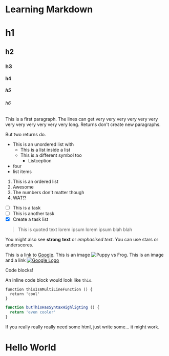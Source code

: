 # Learning Markdown

# h1
## h2
### h3
#### h4
##### h5
###### h6

This is a first paragraph. The lines can get very very very very very very very very very very very very long.
Returns don't create new paragraphs.

But two returns do.


* This is an unordered list with
    - This is a list inside a list
    - This is a different symbol too
        * Listception
* four
* list items

1. This is an ordered list
2. Awesome
0. The numbers don't matter though
42. WAT!?

- [ ] This is a task
- [ ] This is another task
- [X] Create a task list

> This is quoted text lorem
ipsum lorem ipsum blah blah

You might also see __strong__ **text** or _emphasised_ *text*. You can use stars or underscores.

This is a link to [Google](https://google.com). This is an image ![Puppy vs Frog](http://i.imgur.com/7lsjbuj.gif). This is an image and a link [![Google Logo](https://www.google.com/images/branding/googlelogo/1x/googlelogo_color_272x92dp.png)](https://google.com)

Code blocks!

An inline code block would look like `this`.

```
function thisIsAMultiLineFunction () {
  return 'cool'
}
```

```js
function butThisHasSyntaxHighligting () {
  return 'even cooler'
}
```

If you really really really need some html, just write some... it might work.

<h1>Hello World</h1>
